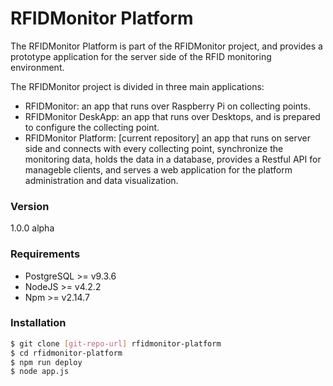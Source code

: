 # RFIDMonitor Platform

The RFIDMonitor Platform is part of the RFIDMonitor project, and provides a prototype application for the server side of the RFID monitoring environment.

The RFIDMonitor project is divided in three main applications:
* RFIDMonitor: an app that runs over Raspberry Pi on collecting points.
* RFIDMonitor DeskApp: an app that runs over Desktops, and is prepared to configure the collecting point.
* RFIDMonitor Platform: [current repository] an app that runs on server side and connects with every collecting point, synchronize the monitoring data, holds the data in a database, provides a Restful API for manageble clients, and serves a web application for the platform administration and data visualization.

### Version
1.0.0 alpha

### Requirements
- PostgreSQL >= v9.3.6
- NodeJS >= v4.2.2
- Npm >= v2.14.7

### Installation

```sh
$ git clone [git-repo-url] rfidmonitor-platform
$ cd rfidmonitor-platform
$ npm run deploy
$ node app.js
```
